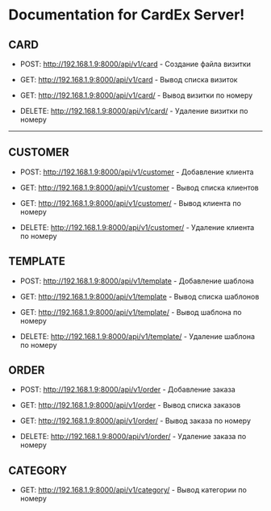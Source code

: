 # Documentation for CardEx Server!


CARD
----
* POST: http://192.168.1.9:8000/api/v1/card - Создание файла визитки

* GET: http://192.168.1.9:8000/api/v1/card - Вывод списка визиток

* GET: http://192.168.1.9:8000/api/v1/card/<id> - Вывод визитки по номеру

* DELETE: http://192.168.1.9:8000/api/v1/card/<id> - Удаление визитки по номеру

-------------------------------------------------------------------------------

CUSTOMER
--------
* POST: http://192.168.1.9:8000/api/v1/customer - Добавление клиента

* GET: http://192.168.1.9:8000/api/v1/customer - Вывод списка клиентов

* GET: http://192.168.1.9:8000/api/v1/customer/<id> - Вывод клиента по номеру

* DELETE: http://192.168.1.9:8000/api/v1/customer/<id> - Удаление клиента по номеру


TEMPLATE
--------
* POST: http://192.168.1.9:8000/api/v1/template - Добавление шаблона

* GET: http://192.168.1.9:8000/api/v1/template - Вывод списка шаблонов

* GET: http://192.168.1.9:8000/api/v1/template/<id> - Вывод шаблона по номеру

* DELETE: http://192.168.1.9:8000/api/v1/template/<id> - Удаление шаблона по номеру


ORDER
-----
* POST: http://192.168.1.9:8000/api/v1/order - Добавление заказа

* GET: http://192.168.1.9:8000/api/v1/order - Вывод списка заказов

* GET: http://192.168.1.9:8000/api/v1/order/<id> - Вывод заказа по номеру

* DELETE: http://192.168.1.9:8000/api/v1/order/<id> - Удаление заказа по номеру


CATEGORY
--------
* GET: http://192.168.1.9:8000/api/v1/category/<id> - Вывод категории по номеру

